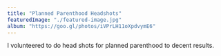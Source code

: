 ```yaml
---
title: "Planned Parenthood Headshots"
featuredImage: "./featured-image.jpg" 
album: "https://goo.gl/photos/iVPrLH11oXpdvymE6"
---
```

I volunteered to do head shots for planned parenthood to decent results.
